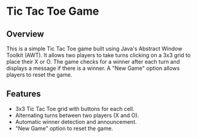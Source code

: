 # Tic Tac Toe Game

## Overview
This is a simple Tic Tac Toe game built using Java's Abstract Window Toolkit (AWT). It allows two players to take turns clicking on a 3x3 grid to place their X or O. The game checks for a winner after each turn and displays a message if there is a winner. A "New Game" option allows players to reset the game.

## Features
- 3x3 Tic Tac Toe grid with buttons for each cell.
- Alternating turns between two players (X and O).
- Automatic winner detection and announcement.
- "New Game" option to reset the game.


